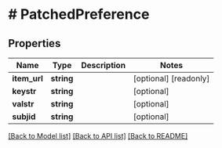 # # PatchedPreference

## Properties

Name | Type | Description | Notes
------------ | ------------- | ------------- | -------------
**item_url** | **string** |  | [optional] [readonly]
**keystr** | **string** |  | [optional]
**valstr** | **string** |  | [optional]
**subjid** | **string** |  | [optional]

[[Back to Model list]](../../README.md#models) [[Back to API list]](../../README.md#endpoints) [[Back to README]](../../README.md)

